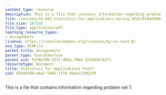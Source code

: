 ```yaml
---
content_type: resource
description: This is a file that contains information regarding problem set 7.
file: /courses/18-443-statistics-for-applications-spring-2015/0194d390e6af54031f1880a411396239_MIT18_443S15_Pset7.pdf
file_size: 167335
file_type: application/pdf
learning_resource_types:
- Assignments
license: https://creativecommons.org/licenses/by-nc-sa/4.0/
ocw_type: OCWFile
parent_title: Assignments
parent_type: CourseSection
parent_uid: 53f6a709-2571-d03a-f08d-15390d5782f1
resourcetype: Document
title: Statistics for Applications Pset7
uid: 0194d390-e6af-5403-1f18-80a411396239
---
```

This is a file that contains information regarding problem set 7.